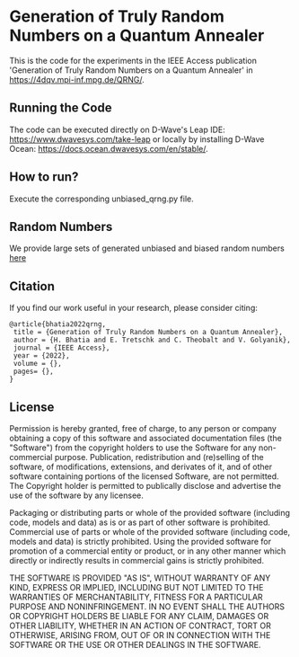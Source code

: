# Generation of Truly Random Numbers on a Quantum Annealer
This is the code for the experiments in the IEEE Access publication 'Generation of Truly Random Numbers on a Quantum Annealer' in https://4dqv.mpi-inf.mpg.de/QRNG/. 

## Running the Code
The code can be executed directly on D-Wave's Leap IDE: https://www.dwavesys.com/take-leap or locally by installing D-Wave Ocean: https://docs.ocean.dwavesys.com/en/stable/.

## How to run?
Execute the corresponding unbiased_qrng.py file.

## Random Numbers 
We provide large sets of generated unbiased and biased random numbers [here](https://4dqv.mpi-inf.mpg.de/QRNG/) 

## Citation 
If you find our work useful in your research, please consider citing:

```
@article{bhatia2022qrng,
 title = {Generation of Truly Random Numbers on a Quantum Annealer},
 author = {H. Bhatia and E. Tretschk and C. Theobalt and V. Golyanik},
 journal = {IEEE Access},
 year = {2022},
 volume = {},
 pages= {},
}
```
## License
Permission is hereby granted, free of charge, to any person or company obtaining a copy of this software and associated documentation files (the "Software") from the copyright holders to use the Software for any non-commercial purpose. Publication, redistribution and (re)selling of the software, of modifications, extensions, and derivates of it, and of other software containing portions of the licensed Software, are not permitted. The Copyright holder is permitted to publically disclose and advertise the use of the software by any licensee.

Packaging or distributing parts or whole of the provided software (including code, models and data) as is or as part of other software is prohibited. Commercial use of parts or whole of the provided software (including code, models and data) is strictly prohibited. Using the provided software for promotion of a commercial entity or product, or in any other manner which directly or indirectly results in commercial gains is strictly prohibited.

THE SOFTWARE IS PROVIDED "AS IS", WITHOUT WARRANTY OF ANY KIND, EXPRESS OR IMPLIED, INCLUDING BUT NOT LIMITED TO THE WARRANTIES OF MERCHANTABILITY, FITNESS FOR A PARTICULAR PURPOSE AND NONINFRINGEMENT. IN NO EVENT SHALL THE AUTHORS OR COPYRIGHT HOLDERS BE LIABLE FOR ANY CLAIM, DAMAGES OR OTHER LIABILITY, WHETHER IN AN ACTION OF CONTRACT, TORT OR OTHERWISE, ARISING FROM, OUT OF OR IN CONNECTION WITH THE SOFTWARE OR THE USE OR OTHER DEALINGS IN THE SOFTWARE.
